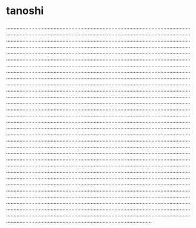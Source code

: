 # tanoshi
......................................................................................................................................................................................................................................................................................................................................................................................................................................................................................................................................................................................................................................................................................................................................................................................................................................................................................................................................................................................................................................................................................................................................................................................................................................................................................................................................................................................................................................................................................................................................................................................................................................................................................................................................................................................................................................................................................................................................................................................................................................................................................................................................................................................................................................................................................................................................................................................................................................................................................................................................................................................................................................................................................................................................................................................................................................................................................................................................................................................................................................................................................................................................................................................................................................................................................................................................................................................................................................................................................................................................................................................................................................................................................................................................................................................................................................................................................................................................................................................................................................................................................................